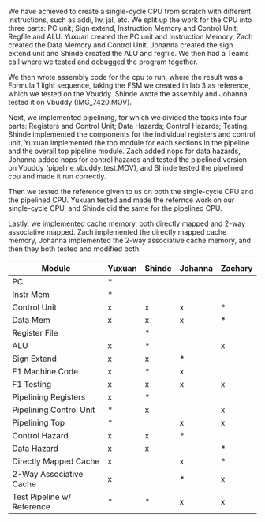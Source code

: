 We have achieved to create a single-cycle CPU from scratch with different instructions, such as addi, lw, jal, etc. We split up the work for the CPU into three parts: PC unit; Sign extend, Instruction Memory and Control Unit; Regfile and ALU. Yuxuan created the PC unit and Instruction Memory, Zach created the Data Memory and Control Unit, Johanna created the sign extend unit and Shinde created the ALU and regfile. We then had a Teams call where we tested and debugged the program together.

We then wrote assembly code for the cpu to run, where the result was a Formula 1 light sequence, taking the FSM we created in lab 3 as reference, which we tested on the Vbuddy. Shinde wrote the assembly and Johanna tested it on Vbuddy (IMG_7420.MOV).

Next, we implemented pipelining, for which we divided the tasks into four parts: Registers and Control Unit; Data Hazards; Control Hazards; Testing. Shinde implemented the components for the individual registers and control unit, Yuxuan implemented the top module for each sections in the pipeline and the overall top pipeline module. Zach added nops for data hazards, Johanna added nops for control hazards and tested the pipelined version on Vbuddy (pipeline_vbuddy_test.MOV), and Shinde tested the pipelined cpu and made it run correctly.

Then we tested the reference given to us on both the single-cycle CPU and the pipelined CPU. Yuxuan tested and made the refernce work on our single-cycle CPU, and Shinde did the same for the pipelined CPU.

Lastly, we implemented cache memory, both directly mapped and 2-way associative mapped. Zach implemented the directly mapped cache memory, Johanna implemented the 2-way associative cache memory, and then they both tested and modified both.

| Module                     | Yuxuan | Shinde | Johanna | Zachary |
| -------------------------- | ------ | ------ | ------- | ------- |
| PC                         | \*     |        |         |         |
| Instr Mem                  | \*     |        |         |         |
| Control Unit               | x      | x      | x       | \*      |
| Data Mem                   | x      | x      | x       | \*      |
| Register File              |        | \*     |         |         |
| ALU                        | x      | \*     |         | x       |
| Sign Extend                | x      | x      | \*      |         |
| F1 Machine Code            | x      | \*     | x       |         |
| F1 Testing                 | x      | x      | x       | x       |
| Pipelining Registers       | x      | \*     |         |         |
| Pipelining Control Unit    | \*     | x      |         | x       |
| Pipelining Top             | \*     |        | x       | x       |
| Control Hazard             | x      | x      | \*      |         |
| Data Hazard                | x      | x      |         | \*      |
| Directly Mapped Cache      | x      |        | x       | \*      |
| 2-Way Associative Cache    | x      |        | \*      | x       |
| Test Pipeline w/ Reference | \*     | \*     | x       | x       |
